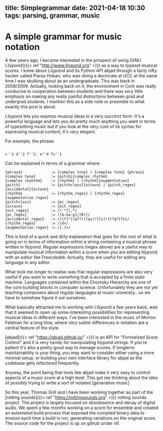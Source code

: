 title: Simplegrammar
date: 2021-04-18 10:30
tags: parsing, grammar, music
---

# A simple grammar for music notation

A few years ago, I became interested in the prospect of using 
[GNU Lilypond]({{< ref "http://www.lilypond.org" >}}) as a
way to typeset musical scores. I knew about Lilypond and its Python API abjad
through a fairly nifty hacker called Piaras Hoban, who was doing a doctorate at
UCC at the same time I was skulking about as an undergraduate. This was back in
2008/2009. Actually, looking back on it, the environment in Cork was really
conducive to cooperation between students and there was very little emphasis on
making any really painful distinctions between grad and undergrad students.
I mention this as a side note or preamble to what exactly this post is about.

Lilypond lets you express musical ideas in a very succinct form. It's a powerful 
language and lets you do pretty much anything you want in terms of typesetting
music but if you look at the very core of its syntax for expressing musical
content, it's very elegant.

For example, the phrase:

```

c''2 d''2 f''2. e''4 fs''1

```

Can be explained in terms of a grammar where: 

```
{phrase}             := {complex tone} | {complex tone} {phrase}
{complex tone}       := {pitch}{complex rhythm}
{complex rhyhthm}    := {rhythm} | {rhythm}{augmentation}
{pitch}              := {pitchclass}{octave} | {pitch_regex}{accidental}{octave}
{rhythm}             := {rhythm_regex} | {rhythm_regex}{augmentation_regex}
{pitchclass}         := {pc_regex}
{octave}             := {oct_regex}
{oct_regex}          := /\'*|\,*/
{pc_regex}           := /[A-Ga-g]|[Rr]/
{accidental_regex}   := /|[f]*|(qf)?|(qs)?|[s]*|t?q?[fs]/
{rhythm_regex}       := /\d+/
{augmentation_regex} := /[.]+/
```

This is kind of a quick and dirty explanation that goes for the root of what is
going on in terms of information within a string containing a musical phrase
written in lilypond. Regular expressions (regex above) are a useful way to
manipulate musical information within a score when you are editing lilypond
with an editor like Frescobaldi. Actually, they are useful for editing any
language in any editor.

What took me longer to realise was that regular expressions are also very
useful if you want to write something that is accepted by a finite state
machine. Languages contained within the Chomsky Hierarchy are one of the core 
building blocks in computer science. Unfortunately they are not yet teaching 
composers about regular languages at music university...so we have to somehow
figure it out ourselves.

What basically attracted me to working with Lilypond a few years back, was that
it seemed to open up some interesting possibilities for representing musical
ideas in different ways. I've been interested in the music of Morton Feldman
for a long time, where very subtle differences in notation are a central
feature of the style. 

[abjad]({{< ref "https://abjad.github.io/" >}}) is an API for "Formalized Score Control" 
and it is very handy for manipulating lilypond strings. If you're patient it's 
also a pretty good way to manage scores. If longterm maintainability is your thing, 
you may want to consider either using a more minimal setup, or building your own
interface library for abjad as the codebase gets refactored frequently. 

Anyway, the point being that tools like abjad make it very easy to control
aspects of a music score at a high level. This got me thinking about the idea
of possibly trying to write a sort of 
notated [generative music]

So this year, Thomas Grill and I have been working together as part of the 
[rotting sounds]({{< ref "https://rottingsounds.org" >}}) rotting sounds</a> project. The project is largely
focused on obsolesence and decay of digital audio. We spent a few months
working on a score for ensemble and created an automated build process that
exposed the compiled binary data to erosion each time a build is run,
generating variations on the original score. The source code for the project is
up on github under *rill*.
